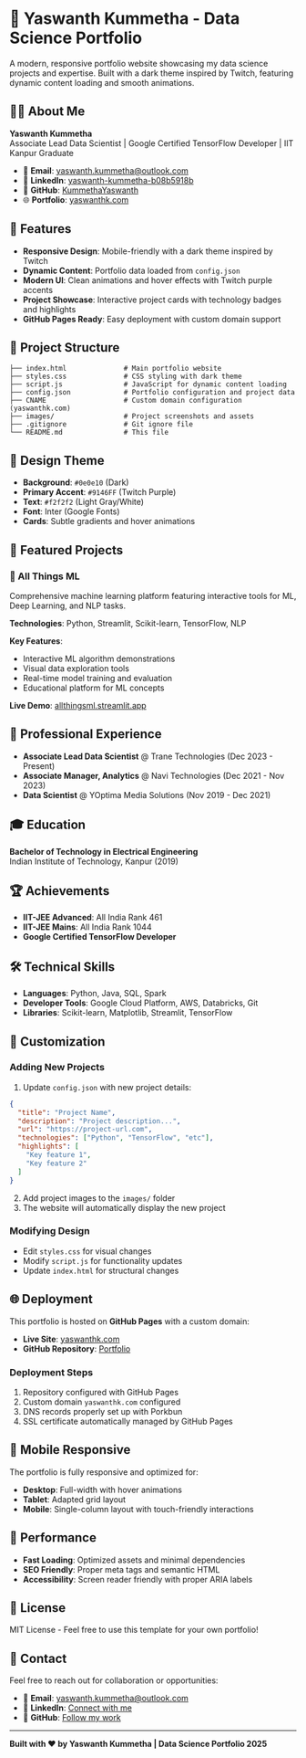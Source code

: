 # 🚀 Yaswanth Kummetha - Data Science Portfolio

A modern, responsive portfolio website showcasing my data science projects and expertise. Built with a dark theme inspired by Twitch, featuring dynamic content loading and smooth animations.

## 👨‍💻 About Me

**Yaswanth Kummetha**  
Associate Lead Data Scientist | Google Certified TensorFlow Developer | IIT Kanpur Graduate

- 📧 **Email**: yaswanth.kummetha@outlook.com
- 💼 **LinkedIn**: [yaswanth-kummetha-b08b5918b](https://www.linkedin.com/in/yaswanth-kummetha-b08b5918b/)
- 🔗 **GitHub**: [KummethaYaswanth](https://github.com/KummethaYaswanth)
- 🌐 **Portfolio**: [yaswanthk.com](https://yaswanthk.com)

## 🌟 Features

- **Responsive Design**: Mobile-friendly with a dark theme inspired by Twitch
- **Dynamic Content**: Portfolio data loaded from `config.json`
- **Modern UI**: Clean animations and hover effects with Twitch purple accents
- **Project Showcase**: Interactive project cards with technology badges and highlights
- **GitHub Pages Ready**: Easy deployment with custom domain support

## 📁 Project Structure

```
├── index.html              # Main portfolio website
├── styles.css              # CSS styling with dark theme
├── script.js               # JavaScript for dynamic content loading
├── config.json             # Portfolio configuration and project data
├── CNAME                   # Custom domain configuration (yaswanthk.com)
├── images/                 # Project screenshots and assets
├── .gitignore              # Git ignore file
└── README.md               # This file
```

## 🎨 Design Theme

- **Background**: `#0e0e10` (Dark)
- **Primary Accent**: `#9146FF` (Twitch Purple)
- **Text**: `#f2f2f2` (Light Gray/White)
- **Font**: Inter (Google Fonts)
- **Cards**: Subtle gradients and hover animations

## 🚀 Featured Projects

### 🤖 All Things ML
Comprehensive machine learning platform featuring interactive tools for ML, Deep Learning, and NLP tasks.

**Technologies**: Python, Streamlit, Scikit-learn, TensorFlow, NLP

**Key Features**:
- Interactive ML algorithm demonstrations
- Visual data exploration tools
- Real-time model training and evaluation
- Educational platform for ML concepts

**Live Demo**: [allthingsml.streamlit.app](https://allthingsml.streamlit.app/)

## 💼 Professional Experience

- **Associate Lead Data Scientist** @ Trane Technologies (Dec 2023 - Present)
- **Associate Manager, Analytics** @ Navi Technologies (Dec 2021 - Nov 2023)
- **Data Scientist** @ YOptima Media Solutions (Nov 2019 - Dec 2021)

## 🎓 Education

**Bachelor of Technology in Electrical Engineering**  
Indian Institute of Technology, Kanpur (2019)

## 🏆 Achievements

- **IIT-JEE Advanced**: All India Rank 461
- **IIT-JEE Mains**: All India Rank 1044
- **Google Certified TensorFlow Developer**

## 🛠️ Technical Skills

- **Languages**: Python, Java, SQL, Spark
- **Developer Tools**: Google Cloud Platform, AWS, Databricks, Git
- **Libraries**: Scikit-learn, Matplotlib, Streamlit, TensorFlow

## 📝 Customization

### Adding New Projects
1. Update `config.json` with new project details:
```json
{
  "title": "Project Name",
  "description": "Project description...",
  "url": "https://project-url.com",
  "technologies": ["Python", "TensorFlow", "etc"],
  "highlights": [
    "Key feature 1",
    "Key feature 2"
  ]
}
```

2. Add project images to the `images/` folder
3. The website will automatically display the new project

### Modifying Design
- Edit `styles.css` for visual changes
- Modify `script.js` for functionality updates
- Update `index.html` for structural changes

## 🌐 Deployment

This portfolio is hosted on **GitHub Pages** with a custom domain:

- **Live Site**: [yaswanthk.com](https://yaswanthk.com)
- **GitHub Repository**: [Portfolio](https://github.com/KummethaYaswanth/Portfolio)

### Deployment Steps
1. Repository configured with GitHub Pages
2. Custom domain `yaswanthk.com` configured
3. DNS records properly set up with Porkbun
4. SSL certificate automatically managed by GitHub Pages

## 📱 Mobile Responsive

The portfolio is fully responsive and optimized for:
- **Desktop**: Full-width with hover animations
- **Tablet**: Adapted grid layout
- **Mobile**: Single-column layout with touch-friendly interactions

## 🚀 Performance

- **Fast Loading**: Optimized assets and minimal dependencies
- **SEO Friendly**: Proper meta tags and semantic HTML
- **Accessibility**: Screen reader friendly with proper ARIA labels

## 📄 License

MIT License - Feel free to use this template for your own portfolio!

## 🤝 Contact

Feel free to reach out for collaboration or opportunities:

- 📧 **Email**: yaswanth.kummetha@outlook.com
- 💼 **LinkedIn**: [Connect with me](https://www.linkedin.com/in/yaswanth-kummetha-b08b5918b/)
- 🔗 **GitHub**: [Follow my work](https://github.com/KummethaYaswanth)

---

**Built with ❤️ by Yaswanth Kummetha | Data Science Portfolio 2025**
